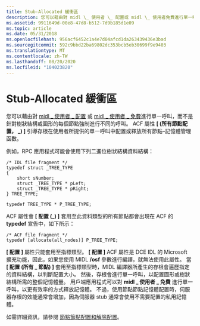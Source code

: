 ```yaml
---
title: Stub-Allocated 緩衝區
description: 您可以藉由對 midl \_ 使用者 \_ 配置或 midl \_ 使用者免費進行單一呼叫，而不是針對樹狀結構或圖形的每個節點強制進行不同的呼叫 \_ 。
ms.assetid: 9911649d-00e8-47d8-b512-7d9b185d1e09
ms.topic: article
ms.date: 05/31/2018
ms.openlocfilehash: 956acf6452c1a4e7d04afcd1da263439436e3bad
ms.sourcegitcommit: 592c9bbd22ba69802dc353bcb5eb30699f9e9403
ms.translationtype: MT
ms.contentlocale: zh-TW
ms.lasthandoff: 08/20/2020
ms.locfileid: "104023820"
---
```

# <a name="stub-allocated-buffers"></a>Stub-Allocated 緩衝區

您可以藉由對 [midl \_ 使用者 \_ 配置](/windows/desktop/Midl/midl-user-allocate-1) 或 [midl \_ 使用者 \_ 免費](/windows/desktop/Midl/midl-user-free-1)進行單一呼叫，而不是針對樹狀結構或圖形的每個節點強制進行不同的呼叫。 ACF 屬性 **\[ (所有節點配置， \_) \]** 引導存根在使用者所提供的單一呼叫中配置或釋放所有節點–記憶體管理函數。

例如，RPC 應用程式可能會使用下列二進位樹狀結構資料結構：

``` syntax
/* IDL file fragment */
typedef struct _TREE_TYPE 
{
    short sNumber;
    struct _TREE_TYPE * pLeft;
    struct _TREE_TYPE * pRight;
} TREE_TYPE;

typedef TREE_TYPE * P_TREE_TYPE;
```

ACF 屬性會 **\[ 配置 (\_) \]** 套用至此資料類型的所有節點都會出現在 ACF 的 **typedef** 宣告中，如下所示：

``` syntax
/* ACF file fragment */
typedef [allocate(all_nodes)] P_TREE_TYPE;
```

**\[ 配置 \]** 屬性只能套用至指標類型。 **\[ 配置 \]** ACF 屬性是 DCE IDL 的 Microsoft 擴充功能，因此，如果您使用 MIDL **/osf** 參數進行編譯，就無法使用此屬性。 當 **\[ 配置 (所有 \_ 節點) \]** 套用至指標類型時，MIDL 編譯器所產生的存根會遍歷指定的資料結構，以判斷配置大小。 然後，存根會進行單一呼叫，以配置圖形或樹狀結構所需的整個記憶體量。 用戶端應用程式可以對 **midl \_ 使用者 \_ 免費** 進行單一呼叫，以更有效率的方式釋放記憶體。 不過，使用節點節點記憶體配置時，伺服器存根的效能通常會增加，因為伺服器 stub 通常會使用不需要配置的私用記憶體。

如需詳細資訊，請參閱 [節點節點配置和解除配置](node-by-node-allocation-and-deallocation.md)。

 

 
